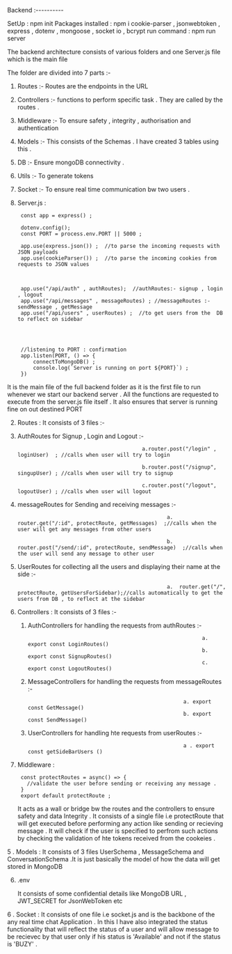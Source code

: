 Backend :----------

SetUp : npm init 
Packages installed : npm i cookie-parser , jsonwebtoken , express , dotenv , mongoose , socket io , bcrypt 
run command : npm run server 


The backend architecture consists of various folders and one Server.js file which is the main file

The folder are divided into 7 parts :-
1. Routes :- Routes are the endpoints in the URL
2. Controllers :- functions to perform specific task . They are called by the routes .
3. Middleware :- To ensure safety , integrity , authorisation and authentication
4. Models :- This consists of the Schemas . I have created 3 tables using this .
5. DB :- Ensure mongoDB connectivity .
6. Utils :- To generate tokens
7. Socket :- To ensure real time communication bw two users .


1. Server.js : 

        const app = express() ; 
      
        dotenv.config();  
        const PORT = process.env.PORT || 5000 ; 
        
        app.use(express.json()) ;  //to parse the incoming requests with JSON payloads 
        app.use(cookieParser()) ;  //to parse the incoming cookies from requests to JSON values 
        
        
        
        app.use("/api/auth" , authRoutes);  //authRoutes:- signup , login , logout
        app.use("/api/messages" , messageRoutes) ; //messageRoutes :- sendMessage , getMessage
        app.use("/api/users" , userRoutes) ;  //to get users from the  DB to reflect on sidebar 
        
        
        
        
        //listening to PORT : confirmation
        app.listen(PORT, () => {
            connectToMongoDB() ; 
            console.log(`Server is running on port ${PORT}`) ; 
        })

  
  It is the main file of the full backend folder as it is the first file to run whenever we start our backend server .
  All the functions are requested to execute from the server.js file itself . 
  It also ensures that server is running fine on out destined PORT 




2. Routes :
  It consists of 3 files :- 

  1. AuthRoutes for Signup , Login and Logout :-
     
                                                 a.router.post("/login" , loginUser)  ; //calls when user will try to login 

                                                 b.router.post("/signup", singupUser) ; //calls when user will try to signup 

                                                 c.router.post("/logout", logoutUser) ; //calls when user will logout
     
  2. messageRoutes for Sending and receiving messages :-
     
                                                         a. router.get("/:id", protectRoute, getMessages)  ;//calls when the user will get any messages from other users
     
                                                         b. router.post("/send/:id", protectRoute, sendMessage)  ;//calls when the user will send any message to other user
 
  3. UserRoutes for collecting all the users and displaying their name at the side :-
     
                                                         a.  router.get("/", protectRoute, getUsersForSidebar);//calls automatically to get the users from DB , to reflect at the sidebar




3. Controllers :
   It consists of 3 files :- 
   1. AuthControllers for handling the requests from authRoutes :-
      
                                                                  a. export const LoginRoutes()
                                                                  b. export const SignupRoutes()
                                                                  c. export const LogoutRoutes()
                                                                  
    
   2. MessageControllers for handling the requests from messageRoutes :-
      
                                                            a. export const GetMessage() 
                                                            b. export const SendMessage()
            
   3. UserControllers for handling hte requests from userRoutes :-
   
                                                            a . export const getSideBarUsers () 

4. Middleware :

        const protectRoutes = async() => {
          //validate the user before sending or receiving any message .
        }
        export default protectRoute ; 
    
    It acts as a wall or bridge bw the routes and the controllers to ensure safety and data Integrity . 
    It consists of a single file i.e protectRoute that will get executed before performing any action like sending or recieving message .
    It will check if the user is specified to perfrom such actions by checking the validation of hte tokens received from the cookeies .



5 . Models :
    It consists of 3 files UserSchema , MessageSchema and ConversationSchema .It is just basically the model of how the data will get stored in MongoDB


6. .env

    It consists of some confidential details like MongoDB URL  , JWT_SECRET for JsonWebToken etc 


6 . Socket :
     It consists of one file i.e socket.js and is the backbone of the any real time chat Application . 
     In this I have also integrated the status functionality that will reflect the status of a user and will allow message to be recievec
     by that user only if his status is 'Available' and not if the status is 'BUZY' .


     
